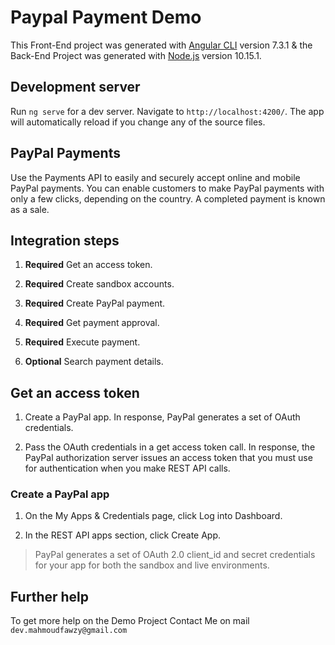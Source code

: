 # Paypal Payment Demo

This Front-End project was generated with [Angular CLI](https://github.com/angular/angular-cli) version 7.3.1 & the Back-End Project was generated with [Node.js](https://nodejs.org/en/) version 10.15.1.

## Development server

Run `ng serve` for a dev server. Navigate to `http://localhost:4200/`. The app will automatically reload if you change any of the source files.

## PayPal Payments

Use the Payments API to easily and securely accept online and mobile PayPal payments. You can enable customers to make PayPal payments with only a few clicks, depending on the country. A completed payment is known as a sale.

## Integration steps

 1. **Required**	Get an access token.
 
 2. **Required**	Create sandbox accounts.
 
 3. **Required**	Create PayPal payment.
 
 4.	**Required**	Get payment approval.
 
 5.	**Required**	Execute payment.
 
 6.	**Optional**	Search payment details.
 
## Get an access token

 1. Create a PayPal app. In response, PayPal generates a set of OAuth credentials.

 2. Pass the OAuth credentials in a get access token call. In response, the PayPal authorization server issues an access token that you must use for authentication when you make REST API calls.
 
### Create a PayPal app

 1. On the My Apps & Credentials page, click Log into Dashboard.

 2. In the REST API apps section, click Create App.

 > PayPal generates a set of OAuth 2.0 client_id and secret credentials for your app for both the sandbox and live environments.

## Further help

To get more help on the Demo Project Contact Me on mail `dev.mahmoudfawzy@gmail.com`
